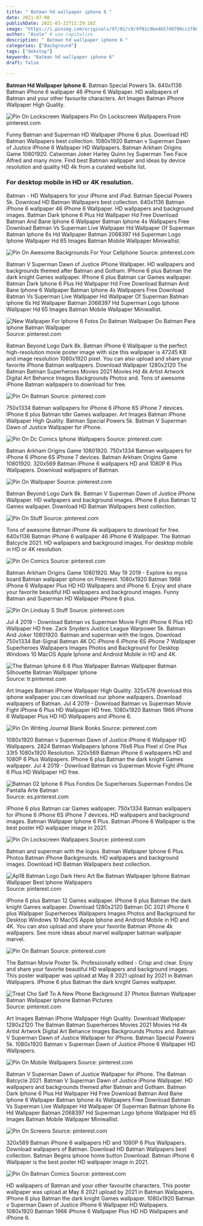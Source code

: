 ```yaml
---
title: " Batman hd wallpaper iphone 6 "
date: 2021-07-08
publishDate: 2021-03-22T11:29:16Z
image: "https://i.pinimg.com/originals/9f/01/c9/9f01c9be4657d8700cc1f86ec03a1018.jpg"
author: "Asole" # use capitalize
description: " Batman hd wallpaper iphone 6 "
categories: ["Background"]
tags: ["dekstop"]
keywords: "Batman hd wallpaper iphone 6"
draft: false

---
```



**Batman Hd Wallpaper Iphone 6**. Batman Special Powers 5k. 640x1136 Batman iPhone 6 wallpaper 46 iPhone 6 Wallpaper. HD wallpapers of Batman and your other favourite characters. Art Images Batman iPhone Wallpaper High Quality.

![Pin On Lockscreen Wallpapers](https://i.pinimg.com/originals/a9/3d/ee/a93deed04e4234286ebdb1389a5da846.jpg "Pin On Lockscreen Wallpapers")
Pin On Lockscreen Wallpapers From pinterest.com


Funny Batman and Superman HD Wallpaper iPhone 6 plus. Download HD Batman Wallpapers best collection. 1080x1920 Batman v Superman Dawn of Justice iPhone 6 Wallpaper HD Wallpapers. Batman Arkham Origins Game 10801920. Catwoman Joker Harley Quinn Ivy Superman Two Face Alfred and many more. Find best Batman wallpaper and ideas by device resolution and quality HD 4k from a curated website list.

### For desktop mobile in HD or 4K resolution.

Batman - HD Wallpapers for your iPhone and iPad. Batman Special Powers 5k. Download HD Batman Wallpapers best collection. 640x1136 Batman iPhone 6 wallpaper 46 iPhone 6 Wallpaper. HD wallpapers and background images. Batman Dark Iphone 6 Plus Hd Wallpaper Hd Free Download Batman And Bane Iphone 6 Wallpaper Batman Iphone 4s Wallpapers Free Download Batman Vs Superman Live Wallpaper Hd Wallpaper Of Superman Batman Iphone 6s Hd Wallpaper Batman 2068397 Hd Superman Logo Iphone Wallpaper Hd 65 Images Batman Mobile Wallpaper Miniwallist.


![Pin On Awesome Backgrounds For Your Cellphone](https://i.pinimg.com/originals/37/d6/96/37d696a0bdb5d528d4462e49405c1730.jpg "Pin On Awesome Backgrounds For Your Cellphone")
Source: pinterest.com

Batman V Superman Dawn of Justice iPhone Wallpaper. HD wallpapers and backgrounds themed after Batman and Gotham. IPhone 6 plus Batman the dark knight Games wallpaper. IPhone 6 plus Batman car Games wallpaper. Batman Dark Iphone 6 Plus Hd Wallpaper Hd Free Download Batman And Bane Iphone 6 Wallpaper Batman Iphone 4s Wallpapers Free Download Batman Vs Superman Live Wallpaper Hd Wallpaper Of Superman Batman Iphone 6s Hd Wallpaper Batman 2068397 Hd Superman Logo Iphone Wallpaper Hd 65 Images Batman Mobile Wallpaper Miniwallist.

![New Wallpaper For Iphone 6 Fotos Do Batman Wallpaper Do Batman Para Iphone Batman Wallpaper](https://i.pinimg.com/originals/ea/73/23/ea7323dc5395b9c310c05e7c7a6b72de.jpg "New Wallpaper For Iphone 6 Fotos Do Batman Wallpaper Do Batman Para Iphone Batman Wallpaper")
Source: pinterest.com

Batman Beyond Logo Dark 8k. Batman iPhone 6 Wallpaper is the perfect high-resolution movie poster image with size this wallpaper is 47245 KB and image resolution 1080x1920 pixel. You can also upload and share your favorite iPhone Batman wallpapers. Download Wallpaper 1280x2120 The Batman Batman Superheroes Movies 2021 Movies Hd 4k Artist Artwork Digital Art Behance Images Backgrounds Photos and. Tons of awesome iPhone Batman wallpapers to download for free.

![Pin On Batman](https://i.pinimg.com/originals/01/65/3e/01653e11493cf66c687fd969390a2a62.jpg "Pin On Batman")
Source: pinterest.com

750x1334 Batman wallpapers for iPhone 6 iPhone 6S iPhone 7 devices. IPhone 6 plus Batman tdkr Games wallpaper. Art Images Batman iPhone Wallpaper High Quality. Batman Special Powers 5k. Batman V Superman Dawn of Justice Wallpaper for iPhone.

![Pin On Dc Comics Iphone Wallpapers](https://i.pinimg.com/originals/88/b8/6d/88b86dedce3b77282241f99de43b1a49.jpg "Pin On Dc Comics Iphone Wallpapers")
Source: pinterest.com

Batman Arkham Origins Game 10801920. 750x1334 Batman wallpapers for iPhone 6 iPhone 6S iPhone 7 devices. Batman Arkham Origins Game 10801920. 320x569 Batman iPhone 6 wallpapers HD and 1080P 6 Plus Wallpapers. Download wallpapers of Batman.

![Pin On Wallpaper](https://i.pinimg.com/originals/a7/06/82/a706823134bc0a977a32ab332351211b.jpg "Pin On Wallpaper")
Source: pinterest.com

Batman Beyond Logo Dark 8k. Batman V Superman Dawn of Justice iPhone Wallpaper. HD wallpapers and background images. IPhone 6 plus Batman 12 Games wallpaper. Download HD Batman Wallpapers best collection.

![Pin On Stuff](https://i.pinimg.com/originals/bf/dc/ee/bfdceef907099a68746f77595957ac92.jpg "Pin On Stuff")
Source: pinterest.com

Tons of awesome Batman iPhone 4k wallpapers to download for free. 640x1136 Batman iPhone 6 wallpaper 46 iPhone 6 Wallpaper. The Batman Batcycle 2021. HD wallpapers and background images. For desktop mobile in HD or 4K resolution.

![Pin On Comics](https://i.pinimg.com/474x/cc/30/72/cc3072af1d6737ce5f8ac3779562240f.jpg "Pin On Comics")
Source: pinterest.com

Batman Arkham Origins Game 10801920. May 19 2019 - Explore ko myos board Batman wallpaper iphone on Pinterest. 1080x1920 Batman 1966 iPhone 6 Wallpaper Plus HD HD Wallpapers and iPhone 6. Enjoy and share your favorite beautiful HD wallpapers and background images. Funny Batman and Superman HD Wallpaper iPhone 6 plus.

![Pin On Lindsay S Stuff](https://i.pinimg.com/originals/2a/29/91/2a29917b1d8a7a0c492804ced4b38b24.jpg "Pin On Lindsay S Stuff")
Source: pinterest.com

Jul 4 2019 - Download Batman vs Superman Movie Fight iPhone 6 Plus HD Wallpaper HD free. Zack Snyders Justice League Warpower 5k. Batman And Joker 10801920. Batman and superman with the logos. Download 750x1334 Bat-Signal Batman 4K DC iPhone 6 iPhone 6S iPhone 7 Wallpaper Superheroes Wallpapers Images Photos and Background for Desktop Windows 10 MacOS Apple Iphone and Android Mobile in HD and 4K.

![The Batman Iphone 6 6 Plus Wallpaper Batman Wallpaper Batman Silhouette Batman Wallpaper Iphone](https://i.pinimg.com/originals/c2/13/cf/c213cfaf2e511f5804debf162cefe66d.jpg "The Batman Iphone 6 6 Plus Wallpaper Batman Wallpaper Batman Silhouette Batman Wallpaper Iphone")
Source: tr.pinterest.com

Art Images Batman iPhone Wallpaper High Quality. 325x576 download this iphone wallpaper you can download our iphone wallpapers. Download wallpapers of Batman. Jul 4 2019 - Download Batman vs Superman Movie Fight iPhone 6 Plus HD Wallpaper HD free. 1080x1920 Batman 1966 iPhone 6 Wallpaper Plus HD HD Wallpapers and iPhone 6.

![Pin On Writing Journal Blank Books](https://i.pinimg.com/originals/b3/88/37/b38837550d6a3bc47cb9155f4688d326.jpg "Pin On Writing Journal Blank Books")
Source: pinterest.com

1080x1920 Batman v Superman Dawn of Justice iPhone 6 Wallpaper HD Wallpapers. 2824 Batman Wallpapers Iphone 76s6 Plus Pixel xl One Plus 33t5 1080x1920 Resolution. 320x569 Batman iPhone 6 wallpapers HD and 1080P 6 Plus Wallpapers. IPhone 6 plus Batman the dark knight Games wallpaper. Jul 4 2019 - Download Batman vs Superman Movie Fight iPhone 6 Plus HD Wallpaper HD free.

![Batman 02 Iphone 6 Plus Fondos De Superheroes Superman Fondos De Pantalla Arte Batman](https://i.pinimg.com/originals/53/2b/4e/532b4ea118aee8faefa07095e8ca206a.jpg "Batman 02 Iphone 6 Plus Fondos De Superheroes Superman Fondos De Pantalla Arte Batman")
Source: es.pinterest.com

IPhone 6 plus Batman car Games wallpaper. 750x1334 Batman wallpapers for iPhone 6 iPhone 6S iPhone 7 devices. HD wallpapers and background images. Batman Wallpaper Iphone 6 Plus. Batman iPhone 6 Wallpaper is the best poster HD wallpaper image in 2021.

![Pin On Lockscreen Wallpapers](https://i.pinimg.com/originals/a9/3d/ee/a93deed04e4234286ebdb1389a5da846.jpg "Pin On Lockscreen Wallpapers")
Source: pinterest.com

Batman and superman with the logos. Batman Wallpaper Iphone 6 Plus. Photos Batman iPhone Backgrounds. HD wallpapers and background images. Download HD Batman Wallpapers best collection.

![Ap18 Batman Logo Dark Hero Art Bw Batman Wallpaper Iphone Batman Wallpaper Best Iphone Wallpapers](https://i.pinimg.com/originals/01/8f/a8/018fa8b84ad7eecdde395ded5d714e72.jpg "Ap18 Batman Logo Dark Hero Art Bw Batman Wallpaper Iphone Batman Wallpaper Best Iphone Wallpapers")
Source: pinterest.com

IPhone 6 plus Batman 12 Games wallpaper. IPhone 6 plus Batman the dark knight Games wallpaper. Download 1280x2120 Batman DC 2021 iPhone 6 plus Wallpaper Superheroes Wallpapers Images Photos and Background for Desktop Windows 10 MacOS Apple Iphone and Android Mobile in HD and 4K. You can also upload and share your favorite Batman iPhone 4k wallpapers. See more ideas about marvel wallpaper batman wallpaper marvel.

![Pin On Batman](https://i.pinimg.com/originals/58/33/19/5833199d93d50970c047533ddca75b04.jpg "Pin On Batman")
Source: pinterest.com

The Batman Movie Poster 5k. Professionally edited - Crisp and clear. Enjoy and share your favorite beautiful HD wallpapers and background images. This poster wallpaper was upload at May 8 2021 upload by 2021 in Batman Wallpapers. IPhone 6 plus Batman the dark knight Games wallpaper.

![Treat Cho Self To A New Phone Background 37 Photos Batman Wallpaper Batman Wallpaper Iphone Batman Pictures](https://i.pinimg.com/736x/40/15/80/401580fc4fb0878cf5d0d58dbdf6ddcd.jpg "Treat Cho Self To A New Phone Background 37 Photos Batman Wallpaper Batman Wallpaper Iphone Batman Pictures")
Source: pinterest.com

Art Images Batman iPhone Wallpaper High Quality. Download Wallpaper 1280x2120 The Batman Batman Superheroes Movies 2021 Movies Hd 4k Artist Artwork Digital Art Behance Images Backgrounds Photos and. Batman V Superman Dawn of Justice Wallpaper for iPhone. Batman Special Powers 5k. 1080x1920 Batman v Superman Dawn of Justice iPhone 6 Wallpaper HD Wallpapers.

![Pin On Mobile Wallpapers](https://i.pinimg.com/originals/53/90/c4/5390c4024169da4b8c2126478a23d710.jpg "Pin On Mobile Wallpapers")
Source: pinterest.com

Batman V Superman Dawn of Justice Wallpaper for iPhone. The Batman Batcycle 2021. Batman V Superman Dawn of Justice iPhone Wallpaper. HD wallpapers and backgrounds themed after Batman and Gotham. Batman Dark Iphone 6 Plus Hd Wallpaper Hd Free Download Batman And Bane Iphone 6 Wallpaper Batman Iphone 4s Wallpapers Free Download Batman Vs Superman Live Wallpaper Hd Wallpaper Of Superman Batman Iphone 6s Hd Wallpaper Batman 2068397 Hd Superman Logo Iphone Wallpaper Hd 65 Images Batman Mobile Wallpaper Miniwallist.

![Pin On Screens](https://i.pinimg.com/originals/af/77/3a/af773a0f18b5e462f7bcbaa3c49d8aea.jpg "Pin On Screens")
Source: pinterest.com

320x569 Batman iPhone 6 wallpapers HD and 1080P 6 Plus Wallpapers. Download wallpapers of Batman. Download HD Batman Wallpapers best collection. Batman Begins iphone home button Download. Batman iPhone 6 Wallpaper is the best poster HD wallpaper image in 2021.

![Pin On Batman Comics](https://i.pinimg.com/originals/9f/01/c9/9f01c9be4657d8700cc1f86ec03a1018.jpg "Pin On Batman Comics")
Source: pinterest.com

HD wallpapers of Batman and your other favourite characters. This poster wallpaper was upload at May 8 2021 upload by 2021 in Batman Wallpapers. IPhone 6 plus Batman the dark knight Games wallpaper. 1080x1920 Batman v Superman Dawn of Justice iPhone 6 Wallpaper HD Wallpapers. 1080x1920 Batman 1966 iPhone 6 Wallpaper Plus HD HD Wallpapers and iPhone 6.

